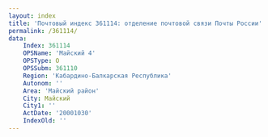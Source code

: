 ```yaml
---
layout: index
title: 'Почтовый индекс 361114: отделение почтовой связи Почты России'
permalink: /361114/
data:
    Index: 361114
    OPSName: 'Майский 4'
    OPSType: О
    OPSSubm: 361110
    Region: 'Кабардино-Балкарская Республика'
    Autonom: ''
    Area: 'Майский район'
    City: Майский
    City1: ''
    ActDate: '20001030'
    IndexOld: ''
---
```

